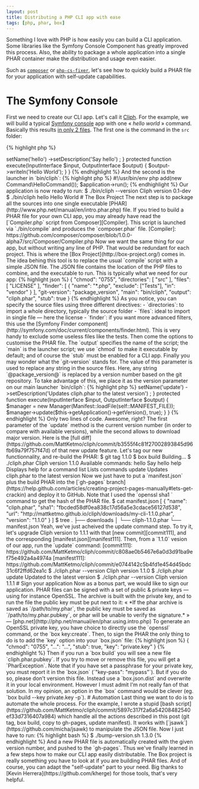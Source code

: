 ```yaml
---
layout: post
title: Distributing a PHP CLI app with ease
tags: [php, phar, box]
---
```


Something I love with PHP is how easily you can build a CLI application.
Some libraries like the Symfony Console Component has greatly
improved this process. Also, the ability to package a whole application
into a single PHAR container make the distribution and usage even
easier.

Such as [`composer`](http://getcomposer.org/) or [`php-cs-fixer`](http://cs.sensiolabs.org/),
let's see how to quickly build a PHAR file for your application
with self-update capabilities.

# The Symfony Console

First we need to create our CLI app. Let's call it [Cliph](https://github.com/MattKetmo/cliph).
For the example, we will build a typical [Symfony console](http://symfony.com/doc/current/components/index.html)
app with one « *hello world* » command.
Basically this results [in only 2 files](https://github.com/MattKetmo/cliph/commit/cd38f2438fe049033fe83d60c711d365cd68e261).
The first one is the command in the `src` folder:

{% highlight php %}
<?php

namespace Cliph\Command;

use Symfony\Component\Console\Command\Command;
use Symfony\Component\Console\Input\InputInterface;
use Symfony\Component\Console\Output\OutputInterface;

class HelloCommand extends Command
{
    protected function configure()
    {
        $this
            ->setName('hello')
            ->setDescription('Say hello')
        ;
    }

    protected function execute(InputInterface $input, OutputInterface $output)
    {
        $output->writeln('Hello World');
    }
}
{% endhighlight %}

And the second is the launcher in `bin/cliph`:

{% highlight php %}
#!/usr/bin/env php
<?php

require __DIR__.'/../vendor/autoload.php';

use Cliph\Command;
use Symfony\Component\Console\Application;

$application = new Application('Cliph', '0.1-dev');
$application->add(new Command\HelloCommand());
$application->run();
{% endhighlight %}

Our application is now ready to run:

    $ ./bin/cliph --version
    Cliph version 0.1-dev

    $ ./bin/cliph hello
    Hello World

# The Box Project

The next step is to package all the sources into one single executable
[PHAR](http://www.php.net/manual/en/intro.phar.php) file.

If you tried to build a PHAR file for your own CLI app, you may
already have read the [`Compiler.php` script from Composer][Compiler]. This script
is launched via `./bin/compile` and produces the `composer.phar` file.

[Compiler]: https://github.com/composer/composer/blob/1.0.0-alpha7/src/Composer/Compiler.php

Now we want the same thing for our app, but without writing any line of PHP.
That would be redundant for each project.
This is where the [Box Project](http://box-project.org/) comes in.
The idea behing this tool is to replace the usual `compile` script with
a simple JSON file.

The JSON file contains the location of the PHP files to combine, and
the executable to run. This is typically what we need for our app:

{% highlight json %}
{
    "chmod": "0755",
    "directories": [
        "src"
    ],
    "files": [
        "LICENSE"
    ],
    "finder": [
        {
            "name": "*.php",
            "exclude": ["Tests"],
            "in": "vendor"
        }
    ],
    "git-version": "package_version",
    "main": "bin/cliph",
    "output": "cliph.phar",
    "stub": true
}
{% endhighlight %}

As you notice, you can specify the source files using three different directives:

- `directories`: to import a whole directory, typically the source folder
- `files`: ideal to import in single file — here the license
- `finder`: if you want more advanced filters, this use the
  [Symfony Finder component](http://symfony.com/doc/current/components/finder.html).
  This is very handy to exclude some useless files like the tests.

Then come the options to customise the PHAR file. The `output` specifies
the name of the script; the `main` is the launcher script; we use `chmod`
to make it executable by default; and of course the `stub` must be enabled
for a CLI app.

Finally you may wonder what the `git-version` stands for. The value of this
parameter is used to replace any string in the source files. Here, any string
`@package_version@` is replaced by a version number based on the git
repository. To take advantage of this, we place it as the version parameter
on our main launcher `bin/cliph`:

{% highlight php %}
<?php
//...
$application = new Application('Cliph', '@package_version@');
{% endhighlight %}

Time to see the result. [Install Box](https://github.com/kherge/Box#as-a-phar-recommended)
if you did not already, then run:

    $ box build
    Building...
    $ ./cliph.phar --version
    Cliph version ad2fc07

Simple, isn't it? It's even better if use git tags to have a proper version number:

    $ git tag 1.0.0
    $ box build
    Building...
    $ ./cliph.phar --version
    Cliph version 1.0.0

Box will automatically use the git tag number if any, or fallback to the
commit hash. If a tag was created on a previous commit, the version may
look somthing like `1.0.0-1-gae87139` (ie. use of tag + commit hash).

# Auto updates

Now that we have our PHAR, it would be awesome to add a command to auto update
the app. Think of something like `composer self-update`,
but as usual with minimal code.

[php-phar-update]: https://github.com/herrera-io/php-phar-update

The library which will help us this time is [php-phar-update][].
This library handles the whole update process.
To make it work, we need to instanciate a `Manager` object from a `Manifest`
then run the update method.
The `Manifest` contains all the possible updates. Ideally it
reads a remote JSON file which contains the list of all available versions.
To host the `manifest.json` file, we will use GitHub pages.

Here is what look like our update command:

{% highlight php %}
<?php

namespace Cliph\Command;

use Herrera\Phar\Update\Manager;
use Herrera\Phar\Update\Manifest;
use Symfony\Component\Console\Command\Command;
use Symfony\Component\Console\Input\InputInterface;
use Symfony\Component\Console\Output\OutputInterface;

class UpdateCommand extends Command
{
    const MANIFEST_FILE = 'http://mattketmo.github.io/cliph/manifest.json';

    protected function configure()
    {
        $this
            ->setName('update')
            ->setDescription('Updates cliph.phar to the latest version')
        ;
    }

    protected function execute(InputInterface $input, OutputInterface $output)
    {
        $manager = new Manager(Manifest::loadFile(self::MANIFEST_FILE));
        $manager->update($this->getApplication()->getVersion(), true);
    }
}
{% endhighlight %}

Only two lines of code. Awesome, right? The first parameter of the `update`
method is the current version number (in order to compare with available versions),
while the second allows to download major version.
Here is the [full diff](https://github.com/MattKetmo/cliph/commit/b3555f4c81f27002893845d96fb69a79f757f47d)
of that new update feature.

Let's tag our new functionnality, and re-build the PHAR:

    $ git tag 1.1.0

    $ box build
    Building...

    $ ./cliph.phar
    Cliph version 1.1.0

    Available commands:
      hello   Say hello
      help    Displays help for a command
      list    Lists commands
      update  Updates cliph.phar to the latest version

Now we just have to put a `manifest.json`
plus the build PHAR into the [`gh-pages` branch](https://help.github.com/articles/creating-project-pages-manually#lets-get-crackin)
and deploy it to GitHub. Note that I used the `openssl sha1 <file>` command to
get the hash of the PHAR file.

    $ cat manifest.json
    [
        {
            "name": "cliph.phar",
            "sha1": "fbcded58df0ea838c17d56a5e3cdace56127d538",
            "url": "http://mattketmo.github.io/cliph/downloads/my-cli-1.1.0.phar",
            "version": "1.1.0"
        }
    ]
    $ tree
    .
    ├── downloads
    │   └── cliph-1.1.0.phar
    └── manifest.json

Yeah, we've just acheived the update command step.
To try it, let's upgrade Cliph version to 1.1.1 with that [new commit][commit111],
and the corresponding [manifest.json][manifest111].
Then, from a `1.1.0` vesion of our app, run the `update` command:

[commit111]: https://github.com/MattKetmo/cliph/commit/c808ae0b5467e6a0d3d91ba9ef75e492a4a4974a
[manifest111]: https://github.com/MattKetmo/cliph/commit/e0744142c5b4fd1e454d45bdc31c6f2ffd62ea1c

    $ ./cliph.phar --version
    Cliph version 1.1.0

    $ ./cliph.phar update
    Updated to the latest version

    $ ./cliph.phar --version
    Cliph version 1.1.1


# Sign your application

Now as a bonus part, we would like to sign our application.
PHAR files can be signed with a set of public & private keys — using for instance OpenSSL.
The archive is built with the private key, and to run the file
the public key must be put next to it:

« *If the phar archive is saved as `/path/to/my.phar`, the public key must be
saved as `/path/to/my.phar.pubkey`, or phar will be unable to verify the
signature.* » — [php.net](http://php.net/manual/en/phar.using.intro.php)

To generate an OpenSSL private key, you have choice to directly use the `openssl`
command, or the `box key:create`. Then, to sign the PHAR the only thing to do is
to add the `key` option into your `box.json` file:

{% highlight json %}
{
    "chmod": "0755",
    "...": "...",
    "stub": true,
    "key": "private.key"
}
{% endhighlight %}

Then if you run a `box build` you will see a new file `cliph.phar.pubkey`.
If you try to move or remove this file, you will get a `PharException`.

Note that if you have set a passphrase for your private key, you must report
it in the `box.json` (`"key-pass": "mypass"`). But if you do so, please don't
version this file.
Instead use a `box.json.dist` and overwrite it in your local environment.
However I must admit I'm not really fan of that solution.
In my opinion, an option in the `box` command would be clever
(eg. `box build --key private.key -p`).


# Automation

Last thing we want to do is to automate the whole process.
For the example, I wrote a stupid [bash script](https://github.com/MattKetmo/cliph/commit/5897c317f2a6a54208482540ef33d7316407a984)
which handle all the actions described in this post (git tag, box build, copy to gh-pages, update manifest).
It works with [`jsawk`](https://github.com/micha/jsawk) to manipulate the JSON file.

Now I just have to run:

{% highlight bash %}
$ ./bump-version.sh 1.3.0
{% endhighlight %}

And a new PHAR file is automatically created with the given version number,
and pushed to the `gh-pages`.

Thus we've finally learned in a few steps how to make our CLI app easily distributable.
The Box project is really something you have to look at if you are
building PHAR files. And of course, you can adapt the "self-update" part to your need.
Big thanks to [Kevin Herrera](https://github.com/kherge) for those tools,
that's very helpful.
